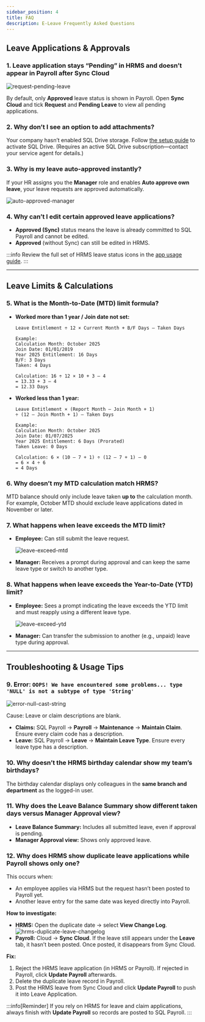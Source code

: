 ```yaml
---
sidebar_position: 4
title: FAQ
description: E-Leave Frequently Asked Questions
---
```


<!-- markdownlint-disable-next-line MD041 -->
## Leave Applications & Approvals

### 1. Leave application stays “Pending” in HRMS and doesn’t appear in Payroll after Sync Cloud

![request-pending-leave](../../../../static/img/integration/hrms/e-leave/request-pending-leave.png)

By default, only **Approved** leave status is shown in Payroll. Open **Sync Cloud** and tick **Request** and **Pending Leave** to view all pending applications.

### 2. Why don’t I see an option to add attachments?

Your company hasn’t enabled SQL Drive storage. Follow [the setup guide](https://docs.sql.com.my/sqlpay/integration/hrms/payroll-setup#sql-drive) to activate SQL Drive. (Requires an active SQL Drive subscription—contact your service agent for details.)

### 3. Why is my leave auto-approved instantly?

If your HR assigns you the **Manager** role and enables **Auto approve own leave**, your leave requests are approved automatically.

![auto-approved-manager](../../../../static/img/integration/hrms/e-leave/auto-approved-manager.png)

### 4. Why can’t I edit certain approved leave applications?

- **Approved (Sync)** status means the leave is already committed to SQL Payroll and cannot be edited.
- **Approved** (without Sync) can still be edited in HRMS.

:::info
Review the full set of HRMS leave status icons in the [app usage guide](https://docs.sql.com.my/sqlpay/integration/hrms/e-leave/app-usage#leave-status).
:::

---

## Leave Limits & Calculations

### 5. What is the Month-to-Date (MTD) limit formula?

- **Worked more than 1 year / Join date not set:**

    ```text
    Leave Entitlement ÷ 12 × Current Month + B/F Days – Taken Days

    Example:
    Calculation Month: October 2025
    Join Date: 01/01/2019
    Year 2025 Entitlement: 16 Days
    B/F: 3 Days
    Taken: 4 Days

    Calculation: 16 ÷ 12 × 10 + 3 – 4
    = 13.33 + 3 – 4
    = 12.33 Days
    ```

- **Worked less than 1 year:**

    ```text
    Leave Entitlement × (Report Month – Join Month + 1)
    ÷ (12 – Join Month + 1) – Taken Days

    Example:
    Calculation Month: October 2025
    Join Date: 01/07/2025
    Year 2025 Entitlement: 6 Days (Prorated)
    Taken Leave: 0 Days

    Calculation: 6 × (10 – 7 + 1) ÷ (12 – 7 + 1) – 0
    = 6 × 4 ÷ 6
    = 4 Days
    ```

### 6. Why doesn’t my MTD calculation match HRMS?

MTD balance should only include leave taken **up to** the calculation month. For example, October MTD should exclude leave applications dated in November or later.

### 7. What happens when leave exceeds the MTD limit?

- **Employee:** Can still submit the leave request.

    ![leave-exceed-mtd](../../../../static/img/integration/hrms/e-leave/leave-exceed-mtd.png)

- **Manager:** Receives a prompt during approval and can keep the same leave type or switch to another type.

### 8. What happens when leave exceeds the Year-to-Date (YTD) limit?

- **Employee:** Sees a prompt indicating the leave exceeds the YTD limit and must reapply using a different leave type.

    ![leave-exceed-ytd](../../../../static/img/integration/hrms/e-leave/leave-exceed-ytd.png)

- **Manager:** Can transfer the submission to another (e.g., unpaid) leave type during approval.

---

## Troubleshooting & Usage Tips

### 9. Error: `OOPS! We have encountered some problems... type 'NULL' is not a subtype of type 'String'`

![error-null-cast-string](../../../../static/img/integration/hrms/e-leave/error-null-cast-string.png)

Cause: Leave or claim descriptions are blank.

- **Claims:** SQL Payroll → **Payroll** → **Maintenance** → **Maintain Claim**. Ensure every claim code has a description.
- **Leave:** SQL Payroll → **Leave** → **Maintain Leave Type**. Ensure every leave type has a description.

### 10. Why doesn’t the HRMS birthday calendar show my team’s birthdays?

The birthday calendar displays only colleagues in the **same branch and department** as the logged-in user.

### 11. Why does the Leave Balance Summary show different taken days versus Manager Approval view?

- **Leave Balance Summary:** Includes all submitted leave, even if approval is pending.
- **Manager Approval view:** Shows only approved leave.

### 12. Why does HRMS show duplicate leave applications while Payroll shows only one?

This occurs when:

- An employee applies via HRMS but the request hasn’t been posted to Payroll yet.
- Another leave entry for the same date was keyed directly into Payroll.

**How to investigate:**

- **HRMS:** Open the duplicate date → select **View Change Log**.
    ![hrms-duplicate-leave-changelog](../../../../static/img/integration/hrms/e-leave/hrms-duplicate-leave-changelog.png)
- **Payroll:** Cloud → **Sync Cloud**. If the leave still appears under the **Leave** tab, it hasn’t been posted. Once posted, it disappears from Sync Cloud.

**Fix:**

1. Reject the HRMS leave application (in HRMS or Payroll). If rejected in Payroll, click **Update Payroll** afterwards.
2. Delete the duplicate leave record in Payroll.
3. Post the HRMS leave from Sync Cloud and click **Update Payroll** to push it into Leave Application.

:::info[Reminder]
If you rely on HRMS for leave and claim applications, always finish with **Update Payroll** so records are posted to SQL Payroll.
:::

